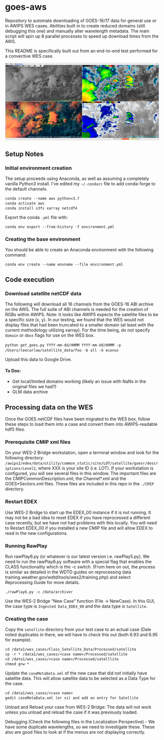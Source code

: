 # goes-aws
Repository to automate downloading of GOES-16/17 data for general use or in AWIPS WES cases. Abilities built in to create reduced domains (still debugging this one) and manually alter wavelength metadata. The main script will spin up 8 parallel processes to speed up download times from the AWS.

This README is specifically built out from an end-to-end test performed for a convective WES case.

![](https://raw.githubusercontent.com/lcarlaw/goes-aws/master/GOESdata.png)

## Setup Notes
### Initial environment creation

The setup proceeds using Anaconda, as well as assuming a completely vanilla Python3 install.  I've edited my `~/.condarc` file to add conda-forge to the default channels.

```
conda create --name aws python=3.7
conda activate aws
conda install s3fs xarray netcdf4
```

Export the conda `.yml` file with:

```
conda env export --from-history -f environment.yml
```

### Creating the base environment
You should be able to create an Anaconda environment with the following command:

```
conda env create --name envname --file environment.yml
```

## Code execution
### Download satellite netCDF data
The following will download all 16 channels from the GOES-16 ABI archive on the AWS. The full suite of ABI channels is needed for the creation of RGBs within AWIPS. Note: It looks like AWIPS expects the satellite files to be a specific size (x, y). In our testing, we found that the WES would not display files that had been truncated to a smaller domain (at least with the current methodology utilizing xarray). For the time being, do not specify `domain` or `dbox` flags for use on the WES box.

`python get_goes.py YYYY-mm-dd/HHMM YYYY-mm-dd/HHMM -p /Users/leecarlaw/satellite_data/foo -b all -G econus`

Upload this data to Google Drive.

#### To Dos:
- Get local/limited domains working (likely an issue with NaNs in the original files we had?)
- GLM data archive

## Processing data on the WES
Once the GOES netCDF files have been migrated to the WES box, follow these steps to load them into a case and convert them into AWIPS-readable hdf5 files.

### Prerequisite CMIP xml files
On your WES-2 Bridge workstation, open a terminal window and look for the following directory: `/awips2/edex/data/utility/common_static/site/LOT/satellite/goesr/descriptions/Level2`, where XXX is your site ID (i.e. LOT). If your workstation is configured, you will see several files in this window. The important files are the CMIPCommonDescription.xml, the Channel*.xml and the GOES*Sectors.xml files. These files are included in this repo in the `./CMIP` directory.

### Restart EDEX
Use WES-2 Bridge to start up the EDEX_00 instance if it is not running. It may not be a bad idea to reset EDEX if you have reprocessed a different case recently, but we have not had problems with this locally. You will need to Restart EDEX_00 if you installed a new CMIP file and will allow EDEX to read in the new configurations.

### Running RawPlay
Run rawPlay6.py (or whatever is our latest version i.e. rawPlay5.py). We need to run the rawPlay6.py software with a special flag that enables the CLASS functionality which is the -c switch.  (From here on out, the process is similar as detailed in the WDTD guides on reprocessing data training.weather.gov/wdtd/tools/wes2/training.php) and select Reprocessing Guide for more details.  

```cd /w2b/util
./rawPlay6.py -c /data/archiver
```

Use the WES-2 Bridge “New Case” function (File -> NewCase). In this GUI, the case type is `Ingested Data_EDEX_00` and the data type is `Satellite`.

### Creating the case
Copy the `satellite` directory from your test case to an actual case (Dale noted duplicates in there, we will have to check this out (both 6.93 and 6.95 for example).

```
cd /data1/wes_cases/Class_Satellite_Data/Processed/satellite
cp -r * /data1/wes_cases/<case name>/Processed/satellite
cd /data1/wes_cases/<case name>/Processed/satelllite
chmod g+w *
```

Update the `caseMetaData.xml` of the new case that did not initially have satellite data. This will allow satellite data to be selected as a Data Type for the case.

```
cd /data1/wes_cases/<case name>
gedit caseMetaData.xml (or vi) and add an entry for Satellite
```

Unload and Reload your case from WES-2 Bridge: The data will not work unless you unload and reload the case if it was previously loaded.

Debugging (Check the following files in the Localization Perspective) - We have some duplicate wavelengths, so we need to investigate these. These also are good files to look at if the menus are not displaying correctly.
